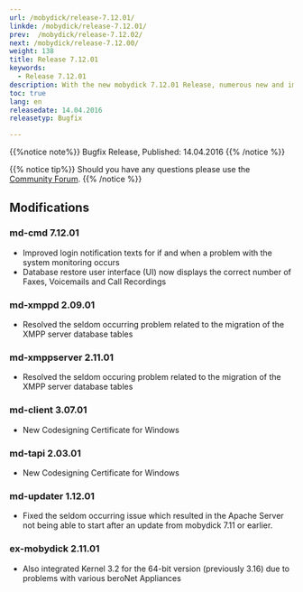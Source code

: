 ```yaml
---
url: /mobydick/release-7.12.01/
linkde: /mobydick/release-7.12.01/
prev:  /mobydick/release-7.12.02/
next: /mobydick/release-7.12.00/
weight: 138
title: Release 7.12.01
keywords: 
  - Release 7.12.01
description: With the new mobydick 7.12.01 Release, numerous new and improved functions are now available.
toc: true
lang: en
releasedate: 14.04.2016 
releasetyp: Bugfix

---
```


{{%notice note%}}
Bugfix Release, Published: 14.04.2016
{{% /notice %}}

{{% notice tip%}}
Should you have any questions please use the [Community Forum](http://community.pascom.net/forum.php?langid=6 "Visit our Forum").
{{% /notice %}}

## Modifications

### md-cmd 7.12.01

*   Improved login notification texts for if and when a problem with the system monitoring occurs
*   Database restore user interface (UI) now displays the correct number of Faxes, Voicemails and Call Recordings

### md-xmppd 2.09.01

*   Resolved the seldom occurring problem related to the migration of the XMPP server database tables

### md-xmppserver 2.11.01

*   Resolved the seldom occuring problem related to the migration of the XMPP server database tables

### md-client 3.07.01

*   New Codesigning Certificate for Windows 

### md-tapi 2.03.01

*   New Codesigning Certificate for Windows 

### md-updater 1.12.01

*   Fixed the seldom occurring issue which resulted in the Apache Server not being able to start after an update from mobydick 7.11 or earlier. 

### ex-mobydick 2.11.01

*   Also integrated Kernel 3.2 for the 64-bit version (previously 3.16) due to problems with various beroNet Appliances
